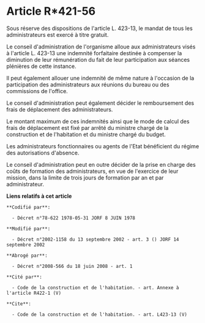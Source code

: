 # Article R*421-56

Sous réserve des dispositions de l'article L. 423-13, le mandat de tous les administrateurs est exercé à titre gratuit. 

Le conseil d'administration de l'organisme alloue aux administrateurs visés à l'article L. 423-13 une indemnité forfaitaire
destinée à compenser la diminution de leur rémunération du fait de leur participation aux séances plénières de cette
instance. 

Il peut également allouer une indemnité de même nature à l'occasion de la participation des administrateurs aux réunions du
bureau ou des commissions de l'office. 

Le conseil d'administration peut également décider le remboursement des frais de déplacement des administrateurs. 

Le montant maximum de ces indemnités ainsi que le mode de calcul des frais de déplacement est fixé par arrêté du ministre
chargé de la construction et de l'habitation et du ministre chargé du budget. 

Les administrateurs fonctionnaires ou agents de l'Etat bénéficient du régime des autorisations d'absence. 

Le conseil d'administration peut en outre décider de la prise en charge des coûts de formation des administrateurs, en vue de
l'exercice de leur mission, dans la limite de trois jours de formation par an et par administrateur.

**Liens relatifs à cet article**

	**Codifié par**:

	  - Décret n°78-622 1978-05-31 JORF 8 JUIN 1978

	**Modifié par**:

	  - Décret n°2002-1158 du 13 septembre 2002 - art. 3 () JORF 14 septembre 2002

	**Abrogé par**:

	  - Décret n°2008-566 du 18 juin 2008 - art. 1

	**Cité par**:

	  - Code de la construction et de l'habitation. - art. Annexe à l'article R422-1 (V)

	**Cite**:

	  - Code de la construction et de l'habitation. - art. L423-13 (V)
